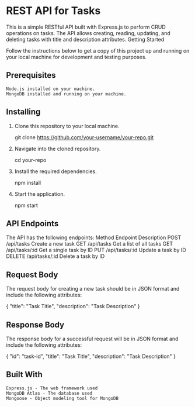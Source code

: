 # REST API for Tasks

This is a simple RESTful API built with Express.js to perform CRUD operations on tasks. The API allows creating, reading, updating, and deleting tasks with title and description attributes.
Getting Started

Follow the instructions below to get a copy of this project up and running on your local machine for development and testing purposes.

## Prerequisites

    Node.js installed on your machine.
    MongoDB installed and running on your machine.

## Installing

1. Clone this repository to your local machine.
    
    git clone https://github.com/your-username/your-repo.git

2. Navigate into the cloned repository.

    cd your-repo

3. Install the required dependencies.

    npm install

4. Start the application.

    npm start

## API Endpoints

The API has the following endpoints:
Method	Endpoint	Description
POST	/api/tasks	Create a new task
GET	/api/tasks	Get a list of all tasks
GET	/api/tasks/:id	Get a single task by ID
PUT	/api/tasks/:id	Update a task by ID
DELETE	/api/tasks/:id	Delete a task by ID

## Request Body

The request body for creating a new task should be in JSON format and include the following attributes:

{
    "title": "Task Title",
    "description": "Task Description"
}

## Response Body

The response body for a successful request will be in JSON format and include the following attributes:

{
    "id": "task-id",
    "title": "Task Title",
    "description": "Task Description"
}

## Built With

    Express.js - The web framework used
    MongoDB Atlas - The database used
    Mongoose - Object modeling tool for MongoDB

